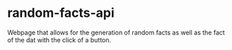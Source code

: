 # random-facts-api

Webpage that allows for the generation of random facts as well as the fact of the dat with the click of a button.
